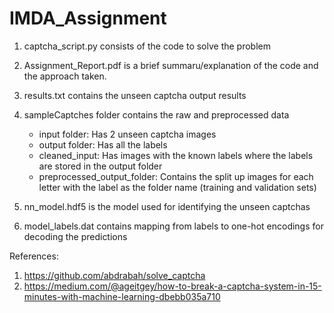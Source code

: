 # IMDA_Assignment

1. captcha_script.py consists of the code to solve the problem
2. Assignment_Report.pdf is a brief summaru/explanation of the code and the approach taken.
3. results.txt contains the unseen captcha output results
4. sampleCaptches folder contains the raw and preprocessed data
    * input folder: Has 2 unseen captcha images
    * output folder: Has all the labels 
    * cleaned_input: Has images with the known labels where the labels are stored in the output folder 
    * preprocessed_output_folder: Contains the split up images for each letter with the label as the folder name (training and validation sets)
  
6. nn_model.hdf5 is the model used for identifying the unseen captchas
7. model_labels.dat contains mapping from labels to one-hot encodings for decoding the predictions

References:
1.	https://github.com/abdrabah/solve_captcha
2.	https://medium.com/@ageitgey/how-to-break-a-captcha-system-in-15-minutes-with-machine-learning-dbebb035a710


